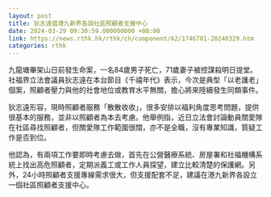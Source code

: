 ```yaml
---
layout: post
title: 狄志遠倡港九新界各設社區照顧者支援中心
date: 2024-03-29 09:30:59.000000000 +08:00
link: https://news.rthk.hk/rthk/ch/component/k2/1746781-20240329.htm
categories: rthk
---
```


九龍塘畢架山日前發生命案，一名84歲男子死亡，71歲妻子被控謀殺明日提堂。社福界立法會議員狄志遠在本台節目《千禧年代》表示，今次是典型「以老護老」個案，照顧者壓力與他的社會地位或教育水平無關，擔心將來陸續發生同類事件。

狄志遠形容，現時照顧者服務「散散收收」，很多安排以福利角度思考問題，提供很基本的服務，並非以照顧者為本去考慮。他舉例指，近日立法會討論動員關愛隊在社區尋找照顧者，但關愛隊工作範圍很闊，亦不是全職，沒有專業知識，質疑工作是否到位。

他認為，有兩項工作要即時考慮去做，首先在公營醫療系統、房屋署和社福機構系統上找出高危照顧者，定期派義工或工作人員探望，建立比較清楚的保護網。另外，24小時照顧者支援專線需求很大，但支援配套不足，建議在港九新界各設立一個社區照顧者支援中心。
